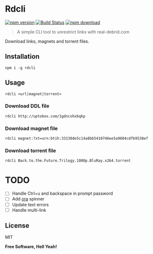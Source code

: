 Rdcli
===

[![npm version](https://badge.fury.io/js/rdcli.svg)](https://badge.fury.io/js/rdcli)
[![Build Status](https://travis-ci.org/jcherqui/rdcli.svg?branch=master)](https://travis-ci.org/jcherqui/rdcli/)
[![npm download](https://img.shields.io/npm/dt/rdcli.svg)](https://www.npmjs.com/package/rdcli)

> A simple CLI tool to unrestrict links with real-debrid.com

Download links, magnets and torrent files.

## Installation

`npm i -g rdcli`

## Usage

`rdcli <url|magnet|torrent>`

### Download DDL file

`rdcli http://uptobox.com/1gdncohxbqkp`

### Download magnet file

`rdcli magnet:?xt=urn:btih:33130de5c14a8bb5410746ee5a9604cdfb9538ef`

### Download torrent file

`rdcli Back.to.the.Future.Trilogy.1080p.BluRay.x264.torrent`

# TODO

- [ ] Handle Ctrl+u and backspace in prompt password
- [ ] Add [ora](https://www.npmjs.com/package/ora) spinner
- [ ] Update text errors
- [ ] Handle multi-link

License
---

MIT

**Free Software, Hell Yeah!**
